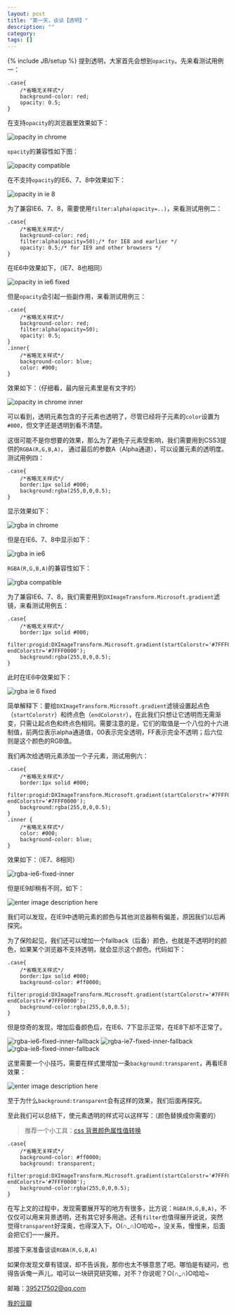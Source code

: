 ```yaml
---
layout: post
title: "第一天，谈谈【透明】"
description: ""
category: 
tags: []
---
```

{% include JB/setup %}
提到透明，大家首先会想到`opacity`。先来看测试用例一：

    .case{
		/*省略无关样式*/
		background-color: red;
		opacity: 0.5;
	}

在支持`opacity`的浏览器里效果如下：

![opacity in chrome][1]

`opacity`的兼容性如下图：

![opacity compatible][2]

在不支持`opacity`的IE6、7、8中效果如下：

![opacity in ie 8][3]

为了兼容IE6、7、8，需要使用`filter:alpha(opacity=..)`，来看测试用例二：

    .case{
		/*省略无关样式*/
		background-color: red;
		filter:alpha(opacity=50);/* for IE8 and earlier */
		opacity: 0.5;/* for IE9 and other browsers */
	}
	
在IE6中效果如下，（IE7、8也相同）

![opacity in ie6 fixed][4]

但是`opacity`会引起一些副作用，来看测试用例三：

    .case{
		/*省略无关样式*/
		background-color: red;
		filter:alpha(opacity=50);
		opacity: 0.5;
	}
	.inner{
		/*省略无关样式*/
		background-color: blue;
		color: #000;
	}
	
效果如下：（仔细看，最内层元素里是有文字的）

![opacity in chrome inner][5]

可以看到，透明元素包含的子元素也透明了，尽管已经将子元素的`color`设置为`#000`，但文字还是透明到看不清楚。

这很可能不是你想要的效果，那么为了避免子元素受影响，我们需要用到CSS3提供的`RGBA(R,G,B,A)`，
通过最后的参数A（Alpha通道），可以设置元素的透明度。测试用例四：

    .case{
		/*省略无关样式*/
		border:1px solid #000;
		background:rgba(255,0,0,0.5);
	}
	
显示效果如下：

![rgba in chrome][6]

但是在IE6、7、8中显示如下：

![rgba in ie6][7]

`RGBA(R,G,B,A)`的兼容性如下：

![rgba compatible][8]

为了兼容IE6、7、8，我们需要用到`DXImageTransform.Microsoft.gradient`滤镜，来看测试用例五：

    .case{
		/*省略无关样式*/
		border:1px solid #000;
		filter:progid:DXImageTransform.Microsoft.gradient(startColorstr='#7FFF0000', endColorstr='#7FFF0000');
		background:rgba(255,0,0,0.5);
	}
	
此时在IE6中效果如下：

![rgba ie 6 fixed][9]

简单解释下：要给`DXImageTransform.Microsoft.gradient`滤镜设置起点色（`startColorstr`）和终点色（`endColorstr`），在此我们只想让它透明而无需渐变，只需让起点色和终点色相同。需要注意的是，它们的取值是一个八位的十六进制值，前两位表示alpha通道值，00表示完全透明，FF表示完全不透明；后六位则是这个颜色的RGB值。

我们再次给透明元素添加一个子元素，测试用例六：

    .case{
		/*省略无关样式*/
		border:1px solid #000;
		filter:progid:DXImageTransform.Microsoft.gradient(startColorstr='#7FFF0000', endColorstr='#7FFF0000');
		background:rgba(255,0,0,0.5);
	}
    .inner {
		/*省略无关样式*/
		color: #000;
		background-color: blue;
	}
	
效果如下：（IE7、8相同）

![rgba-ie6-fixed-inner][10]

但是IE9却稍有不同，如下：

![enter image description here][11]

我们可以发现，在IE9中透明元素的颜色与其他浏览器稍有偏差，原因我们以后再探究。

为了保险起见，我们还可以增加一个fallback（后备）颜色，也就是不透明时的颜色，如果某个浏览器不支持透明，就会显示这个颜色。代码如下：

    .case{
		/*省略无关样式*/
		border:1px solid #000;
		background-color: #ff0000;
		filter:progid:DXImageTransform.Microsoft.gradient(startColorstr='#7FFF0000', endColorstr='#7FFF0000');
		background-color:rgba(255,0,0,0.5);
	}
	
但是惊奇的发现，增加后备颜色后，在IE6、7下显示正常，在IE8下却不正常了。

![rgba-ie6-fixed-inner-fallback][12]
![rgba-ie7-fixed-inner-fallback][13]
![rgba-ie8-fixed-inner-fallback][14]

这里需要一个小技巧，需要在样式里增加一条`background:transparent`，再看IE8效果：

![enter image description here][15]

至于为什么`background:transparent`会有这样的效果，我们后面再探究。

至此我们可以总结下，使元素透明的样式可以这样写：（颜色替换成你需要的）

> 推荐一个小工具：[css 背景颜色属性值转换][16]

    .case{
		/*省略无关样式*/
		background-color: #ff0000;
		background: transparent;
		filter:progid:DXImageTransform.Microsoft.gradient(startColorstr='#7FFF0000', endColorstr='#7FFF0000');
		background-color:rgba(255,0,0,0.5);
	}

在写上文的过程中，发现需要展开写的地方有很多，比方说：`RGBA(R,G,B,A)`，不仅仅可以用来背景透明，还有其它好多用途。还有`filter`也值得展开说说，突然觉得`transparent`好深奥，也得深入下。O(∩_∩)O哈哈~，没关系，慢慢来，后面会把它们一一展开。

那接下来准备谈谈`RGBA(R,G,B,A)`

如果你发现文章有错误，却不告诉我，那你也太不够意思了吧。哪怕是有疑问，也得告诉俺一声儿，咱可以一块研究研究嘛，对不？你说呢？O(∩_∩)O哈哈~

邮箱：395217502@qq.com

[我的豆瓣][17]


  [1]: http://htmljs.b0.upaiyun.com/uploads/1386064479852-opacity-chrome.PNG
  [2]: http://htmljs.b0.upaiyun.com/uploads/1386064578091-opacity-compatible.PNG
  [3]: http://htmljs.b0.upaiyun.com/uploads/1386064563208-opacity-ie7.PNG
  [4]: http://htmljs.b0.upaiyun.com/uploads/1386064597909-opacity-ie6-fixed.PNG
  [5]: http://htmljs.b0.upaiyun.com/uploads/1386065298517-opacity-chrome-inner.PNG
  [6]: http://htmljs.b0.upaiyun.com/uploads/1386067853879-rgba-chrome.PNG
  [7]: http://htmljs.b0.upaiyun.com/uploads/1386068008168-rgba-ie6.PNG
  [8]: http://htmljs.b0.upaiyun.com/uploads/1386069036901-rgba-compatible.PNG
  [9]: http://htmljs.b0.upaiyun.com/uploads/1386069432168-rgba-ie6-fixed.PNG
  [10]: http://htmljs.b0.upaiyun.com/uploads/1386071571127-rgba-ie6-fixed-inner.PNG
  [11]: http://htmljs.b0.upaiyun.com/uploads/1386071754786-rgba-ie9-fixed-inner.PNG
  [12]: http://htmljs.b0.upaiyun.com/uploads/1386075487197-rgba-ie6-fixed-inner-fallback.PNG
  [13]: http://htmljs.b0.upaiyun.com/uploads/1386075793104-rgba-ie7-fixed-inner-fallback.PNG
  [14]: http://htmljs.b0.upaiyun.com/uploads/1386075523993-rgba-ie8-fixed-inner-fallback.PNG
  [15]: http://htmljs.b0.upaiyun.com/uploads/1386075742193-rgba-ie8-fixed-inner-fallback-fixed.PNG
  [16]: http://www.linxz.de/demo/hex_color.html
  [17]: http://www.douban.com/people/56880223/